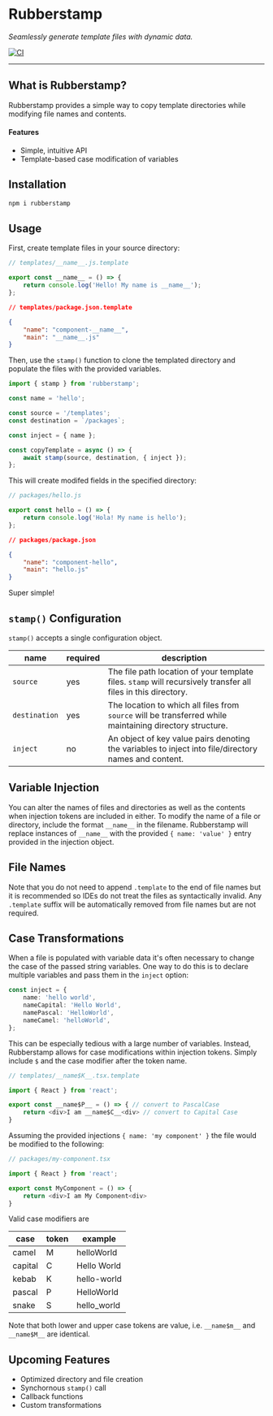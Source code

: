 # Rubberstamp

_Seamlessly generate template files with dynamic data._

[![CI](https://github.com/mattiebear/rubberstamp/actions/workflows/ci.yml/badge.svg)](https://github.com/mattiebear/rubberstamp/actions/workflows/ci.yml)

---

## What is Rubberstamp?

Rubberstamp provides a simple way to copy template directories while modifying file names and contents.

#### Features

- Simple, intuitive API
- Template-based case modification of variables

## Installation

```sh
npm i rubberstamp
```

## Usage

First, create template files in your source directory:

```js
// templates/__name__.js.template

export const __name__ = () => {
	return console.log('Hello! My name is __name__');
};
```

```json
// templates/package.json.template

{
	"name": "component-__name__",
	"main": "__name__.js"
}
```

Then, use the `stamp()` function to clone the templated directory and populate the files with the provided variables.

```ts
import { stamp } from 'rubberstamp';

const name = 'hello';

const source = '/templates';
const destination = `/packages`;

const inject = { name };

const copyTemplate = async () => {
	await stamp(source, destination, { inject });
};
```

This will create modifed fields in the specified directory:

```js
// packages/hello.js

export const hello = () => {
	return console.log('Hola! My name is hello');
};
```

```json
// packages/package.json

{
	"name": "component-hello",
	"main": "hello.js"
}
```

Super simple!

## `stamp()` Configuration

`stamp()` accepts a single configuration object.

| name          | required | description                                                                                                   |
| ------------- | -------- | ------------------------------------------------------------------------------------------------------------- |
| `source`      | yes      | The file path location of your template files. `stamp` will recursively transfer all files in this directory. |
| `destination` | yes      | The location to which all files from `source` will be transferred while maintaining directory structure.      |
| `inject`      | no       | An object of key value pairs denoting the variables to inject into file/directory names and content.          |

## Variable Injection

You can alter the names of files and directories as well as the contents when injection tokens are included in either. To modify the name of a file or directory, include the format `__name__` in the filename. Rubberstamp will replace instances of `__name__` with the provided `{ name: 'value' }` entry provided in the injection object.

## File Names

Note that you do not need to append `.template` to the end of file names but it is recommended so IDEs do not treat the files as syntactically invalid. Any `.template` suffix will be automatically removed from file names but are not required.

## Case Transformations

When a file is populated with variable data it's often necessary to change the case of the passed string variables. One way to do this is to declare multiple variables and pass them in the `inject` option:

```ts
const inject = {
	name: 'hello world',
	nameCapital: 'Hello World',
	namePascal: 'HelloWorld',
	nameCamel: 'helloWorld',
};
```

This can be especially tedious with a large number of variables. Instead, Rubberstamp allows for case modifications within injection tokens. Simply include `$` and the case modifier after the token name.

```ts
// templates/__name$K__.tsx.template

import { React } from 'react';

export const __name$P__ = () => { // convert to PascalCase
	return <div>I am __name$C__<div> // convert to Capital Case
}
```

Assuming the provided injections `{ name: 'my component' }` the file would be modified to the following:

```ts
// packages/my-component.tsx

import { React } from 'react';

export const MyComponent = () => {
	return <div>I am My Component<div>
}
```

Valid case modifiers are

| case    | token | example     |
| ------- | ----- | ----------- |
| camel   | M     | helloWorld  |
| capital | C     | Hello World |
| kebab   | K     | hello-world |
| pascal  | P     | HelloWorld  |
| snake   | S     | hello_world |

Note that both lower and upper case tokens are value, i.e. `__name$m__` and `__name$M__` are identical.

## Upcoming Features

- Optimized directory and file creation
- Synchornous `stamp()` call
- Callback functions
- Custom transformations
